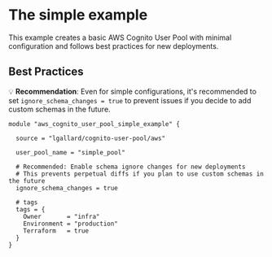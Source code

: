 # The simple example

This example creates a basic AWS Cognito User Pool with minimal configuration and follows best practices for new deployments.

## Best Practices

💡 **Recommendation**: Even for simple configurations, it's recommended to set `ignore_schema_changes = true` to prevent issues if you decide to add custom schemas in the future.

```hcl
module "aws_cognito_user_pool_simple_example" {

  source = "lgallard/cognito-user-pool/aws"

  user_pool_name = "simple_pool"

  # Recommended: Enable schema ignore changes for new deployments
  # This prevents perpetual diffs if you plan to use custom schemas in the future
  ignore_schema_changes = true

  # tags
  tags = {
    Owner       = "infra"
    Environment = "production"
    Terraform   = true
  }
}
```
